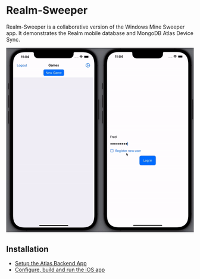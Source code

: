 # Realm-Sweeper

Realm-Sweeper is a collaborative version of the Windows Mine Sweeper app. It demonstrates the Realm mobile database and MongoDB Atlas Device Sync.

![Realm-Sweeper demo](assets/realm-sweeper.gif)

## Installation
- [Setup the Atlas Backend App](atlas-app)
- [Configure, build and run the iOS app](iOS)
